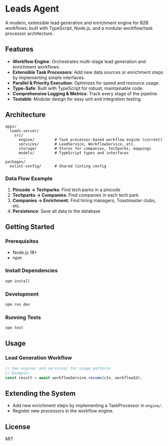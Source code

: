 # Leads Agent

A modern, extensible lead generation and enrichment engine for B2B workflows, built with TypeScript, Node.js, and a modular workflow/task processor architecture.

## Features

- **Workflow Engine**: Orchestrates multi-stage lead generation and enrichment workflows.
- **Extensible Task Processors**: Add new data sources or enrichment steps by implementing simple interfaces.
- **Parallel & Priority Execution**: Optimizes for speed and resource usage.
- **Type-Safe**: Built with TypeScript for robust, maintainable code.
- **Comprehensive Logging & Metrics**: Track every stage of the pipeline.
- **Testable**: Modular design for easy unit and integration testing.

## Architecture

```
apps/
  leads-server/
    src/
      engine/         # Task processor-based workflow engine (current)
      services/       # LeadService, WorkflowService, etc.
      storage/        # Stores for companies, techparks, mappings
      models/         # TypeScript types and interfaces
      ...
packages/
  eslint-config/      # Shared linting config
```

### Data Flow Example

1. **Pincode → Techparks**: Find tech parks in a pincode
2. **Techparks → Companies**: Find companies in each tech park
3. **Companies → Enrichment**: Find hiring managers, Toastmaster clubs, etc.
4. **Persistence**: Save all data to the database

## Getting Started

### Prerequisites
- Node.js 18+
- npm

### Install Dependencies
```sh
npm install
```

### Development
```sh
npm run dev
```

### Running Tests
```sh
npm test
```

## Usage

### Lead Generation Workflow

```typescript
// See engine/ and services/ for usage patterns
// Example:
const result = await workflowService.resume(ctx, workflowId);
```

## Extending the System

- Add new enrichment steps by implementing a TaskProcessor in `engine/`.
- Register new processors in the workflow engine.

## License

MIT
